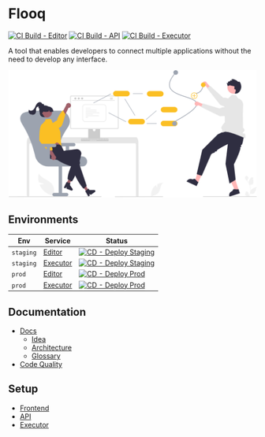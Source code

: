 # Flooq

[![CI Build - Editor](https://github.com/Agile-Waterfall-Inc/flooq/actions/workflows/ci.editor.yml/badge.svg)](https://github.com/Agile-Waterfall-Inc/flooq/actions/workflows/ci.editor.yml)
[![CI Build - API](https://github.com/Agile-Waterfall-Inc/flooq/actions/workflows/ci.api.yml/badge.svg)](https://github.com/Agile-Waterfall-Inc/flooq/actions/workflows/ci.api.yml)
[![CI Build - Executor](https://github.com/Agile-Waterfall-Inc/flooq/actions/workflows/ci.executor.yml/badge.svg)](https://github.com/Agile-Waterfall-Inc/flooq/actions/workflows/ci.executor.yml)

A tool that enables developers to connect multiple applications without the need to develop any interface.

![Title](./docs/assets/title-image.svg)

## Environments

|Env|Service|Status|
|-|-|-|
|`staging`|[Editor](https://editor-staging.flooq.io/)|[![CD - Deploy Staging](https://github.com/Agile-Waterfall-Inc/flooq/actions/workflows/cd.deploy.staging.yml/badge.svg)](https://github.com/Agile-Waterfall-Inc/flooq/actions/workflows/cd.deploy.staging.yml)|
|`staging`|[Executor](https://executor-staging.flooq.io/version)|[![CD - Deploy Staging](https://github.com/Agile-Waterfall-Inc/flooq/actions/workflows/cd.deploy.staging.yml/badge.svg)](https://github.com/Agile-Waterfall-Inc/flooq/actions/workflows/cd.deploy.staging.yml)|
|`prod`|[Editor](https://flooq-editor-prod.k8s.init-lab.ch/)|[![CD - Deploy Prod](https://github.com/Agile-Waterfall-Inc/flooq/actions/workflows/cd.deploy.prod.yml/badge.svg)](https://github.com/Agile-Waterfall-Inc/flooq/actions/workflows/cd.deploy.prod.yml)|
|`prod`|[Executor](https://flooq-executor-prod.k8s.init-lab.ch/)|[![CD - Deploy Prod](https://github.com/Agile-Waterfall-Inc/flooq/actions/workflows/cd.deploy.prod.yml/badge.svg)](https://github.com/Agile-Waterfall-Inc/flooq/actions/workflows/cd.deploy.prod.yml)|

## Documentation

- [Docs](./docs/README.md)
  - [Idea](./docs/idea.md)
  - [Architecture](./docs/architecture.md)
  - [Glossary](./docs/glossary.md)
- [Code Quality](https://sonarcloud.io/organizations/agile-waterfall/projects)

## Setup

- [Frontend](./src/editor/README.md)
- [API](./src/api/README.md)
- [Executor](./src/executor/README.md)
